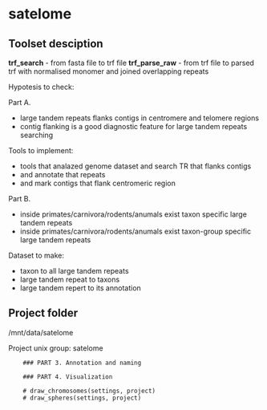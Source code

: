 # satelome

## Toolset desciption

**trf_search** - from fasta file to trf file
**trf_parse_raw** - from trf file to parsed trf with normalised monomer and joined overlapping repeats 

Hypotesis to check:

Part A.

- large tandem repeats flanks contigs in centromere and telomere regions
- contig flanking is a good diagnostic feature for large tandem repeats searching

Tools to implement:

- tools that analazed genome dataset and search TR that flanks contigs
- and annotate that repeats
- and mark contigs that flank centromeric region

Part B.

- inside primates/carnivora/rodents/anumals exist taxon specific large tandem repeats
- inside primates/carnivora/rodents/anumals exist taxon-group specific large tandem repeats

Dataset to make:

- taxon to all large tandem repeats
- large tandem repeat to taxons
- large tandem repert to its annotation


## Project folder

/mnt/data/satelome 

Project unix group: satelome

```
    ### PART 3. Annotation and naming

    ### PART 4. Visualization

    # draw_chromosomes(settings, project)
    # draw_spheres(settings, project)
```